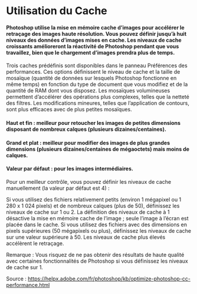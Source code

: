# Utilisation du Cache

#### Photoshop utilise la mise en mémoire cache d’images pour accélérer le retraçage des images haute résolution. Vous pouvez définir jusqu’à huit niveaux des données d’images mises en cache. Les niveaux de cache croissants amélioreront la réactivité de Photoshop pendant que vous travaillez, bien que le chargement d’images prendra plus de temps.

Trois caches prédéfinis sont disponibles dans le panneau Préférences des performances. Ces options définissent le niveau de cache et la taille de mosaïque (quantité de données sur lesquels Photoshop fonctionne en même temps) en fonction du type de document que vous modifiez et de la quantité de RAM dont vous disposez. Les mosaïques volumineuses permettent d’accélérer des opérations plus complexes, telles que la netteté des filtres. Les modifications mineures, telles que l’application de contours, sont plus efficaces avec de plus petites mosaïques.

#### Haut et fin : meilleur pour retoucher les images de petites dimensions disposant de nombreux calques (plusieurs dizaines/centaines).

#### Grand et plat : meilleur pour modifier des images de plus grandes dimensions (plusieurs dizaines/centaines de mégaoctets) mais moins de calques.

#### Valeur par défaut : pour les images intermédiaires.
Pour un meilleur contrôle, vous pouvez définir les niveaux de cache manuellement (la valeur par défaut est 4) :

Si vous utilisez des fichiers relativement petits (environ 1 mégapixel ou 1 280 x 1 024 pixels) et de nombreux calques (plus de 50), définissez les niveaux de cache sur 1 ou 2. La définition des niveaux de cache à 1 désactive la mise en mémoire cache de l’image ; seule l’image à l’écran est placée dans le cache.
Si vous utilisez des fichiers avec des dimensions en pixels supérieures (50 mégapixels ou plus), définissez les niveaux de cache sur une valeur supérieure à 50. Les niveaux de cache plus élevés accélèrent le retraçage.

Remarque : Vous risquez de ne pas obtenir des résultats de haute qualité avec certaines fonctionnalités de Photoshop si vous définissez les niveaux de cache sur 1.

Source : https://helpx.adobe.com/fr/photoshop/kb/optimize-photoshop-cc-performance.html
